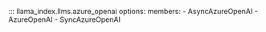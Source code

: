 ::: llama_index.llms.azure_openai
options:
members: - AsyncAzureOpenAI - AzureOpenAI - SyncAzureOpenAI
